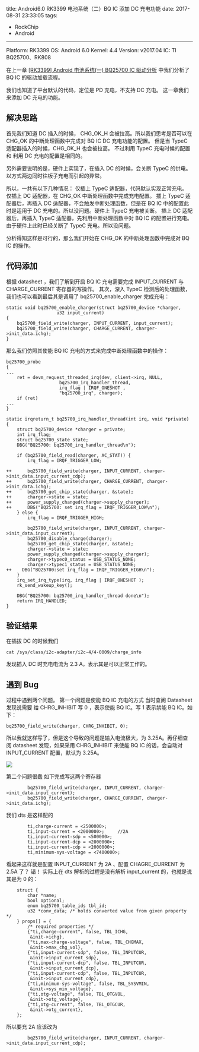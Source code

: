 title: Android6.0 RK3399 电池系统（二）BQ IC 添加 DC 充电功能
date: 2017-08-31 23:33:05
tags: 
- RockChip
- Android

---

Platform: RK3399 
OS: Android 6.0 
Kernel: 4.4 
Version: v2017.04 
IC: TI BQ25700、RK808

在上一章 [[RK3399] Android 电池系统(一) BQ25700 IC 驱动分析](http://blog.csdn.net/dearsq/article/details/72335905) 中我们分析了 BQ IC 的驱动加载流程。

我们也知道了平台默认的代码，定位是 PD 充电，不支持 DC 充电。
这一章我们来添加 DC 充电的功能。

## 解决思路
首先我们知道 DC 插入的时候， CHG_OK_H 会被拉高。所以我们思考是否可以在 CHG_OK 的中断处理函数中完成对 BQ IC DC 充电功能的配置。
但是当 TypeC 适配器插入的时候，CHG_OK_H 也会被拉高。
不过利用 TypeC 充电时候的配置和 利用 DC 充电的配置是相同的。

另外需要说明的是，硬件上实现了，在插入 DC 的时候，会关断 TypeC 的供电。以方式两边同时往板子充电而引起的异常。

所以，一共有以下几种情况：
仅插上 TypeC 适配器，代码默认实现正常充电。
仅插上 DC 适配器，在 CHG_OK 中断处理函数中完成充电配置。
插上 TypeC 适配器后，再插入 DC 适配器，不会触发中断处理函数，但是在 BQ IC 中的配置此时是适用于 DC 充电的。所以没问题。硬件上 TypeC 充电被关断。
插上 DC 适配器后，再插入 TypeC 适配器，先利用中断处理函数中对 BQ IC 的配置进行充电。由于硬件上此时已经关断了 TypeC 充电。所以没问题。

分析得知这样是可行的，那么我们开始在 CHG_OK 的中断处理函数中完成对 BQ IC 的操作。

## 代码添加
根据  datasheet ，我们了解到开启 BQ IC 充电需要完成 INPUT_CURRENT 与 CHARGE_CURRENT 寄存器的写操作。
其次，深入 TypeC 检测后的处理函数，我们也可以看到最后其是调用了 bq25700_enable_charger 完成充电：
```
static void bq25700_enable_charger(struct bq25700_device *charger,
				   u32 input_current)
{
	bq25700_field_write(charger, INPUT_CURRENT, input_current);
	bq25700_field_write(charger, CHARGE_CURRENT, charger->init_data.ichg);
}
```

那么我们仿照其使能 BQ IC 充电的方式来完成中断处理函数中的操作：
```
bq25700_probe
{
...
    ret = devm_request_threaded_irq(dev, client->irq, NULL,
					bq25700_irq_handler_thread,
					irq_flag | IRQF_ONESHOT ,   
					"bq25700_irq", charger);
	if (ret)
...
}

static irqreturn_t bq25700_irq_handler_thread(int irq, void *private)
{
	struct bq25700_device *charger = private;
	int irq_flag;
	struct bq25700_state state;
	DBG("BQ25700: bq25700_irq_handler_thread\n");

	if (bq25700_field_read(charger, AC_STAT)) {
		irq_flag = IRQF_TRIGGER_LOW;

++		bq25700_field_write(charger, INPUT_CURRENT, charger->init_data.input_current_cdp);
++		bq25700_field_write(charger, CHARGE_CURRENT, charger->init_data.ichg);
++		bq25700_get_chip_state(charger, &state);
++		charger->state = state;
++		power_supply_changed(charger->supply_charger);
++		DBG("BQ25700: set irq_flag = IRQF_TRIGGER_LOW\n");
	} else {
		irq_flag = IRQF_TRIGGER_HIGH;
		
		bq25700_field_write(charger, INPUT_CURRENT, charger->init_data.input_current);
		bq25700_disable_charge(charger);
		bq25700_get_chip_state(charger, &state);
		charger->state = state;
		power_supply_changed(charger->supply_charger);
		charger->typec0_status = USB_STATUS_NONE;
		charger->typec1_status = USB_STATUS_NONE;
++    DBG("BQ25700:set irq_flag = IRQF_TRIGGER_HIGH\n");
	}
	irq_set_irq_type(irq, irq_flag | IRQF_ONESHOT );
	rk_send_wakeup_key();

	DBG("BQ25700: bq25700_irq_handler_thread done\n");
	return IRQ_HANDLED;
}

```

## 验证结果
在插拔 DC 的时候我们
```
cat /sys/class/i2c-adapter/i2c-4/4-0009/charge_info
```
发现插入 DC 时充电电流为 2.3 A，表示其是可以正常工作的。



## 遇到 Bug
过程中遇到两个问题。
第一个问题是使能 BQ IC 充电的方式
当时查阅 Datasheet 发现说需要 给 CHRG_INHIBIT 写 0 ，表示使能 BQ IC。写 1 表示禁能 BQ IC。如下：
```
bq25700_field_write(charger, CHRG_INHIBIT, 0);
```
所以我就这样写了，但是这个导致的问题是输入电流极大，为 3.25A。再仔细查阅 datasheet 发现，如果采用 CHRG_INHIBIT 来使能 BQ IC 的话，会自动对 INPUT_CURRENT 配置，默认为 3.25A。

![](http://ww1.sinaimg.cn/large/ba061518gy1ffym27db6aj20ej04twew.jpg)

第二个问题很蠢
如下完成写这两个寄存器
```
		bq25700_field_write(charger, INPUT_CURRENT, charger->init_data.input_current);
		bq25700_field_write(charger, CHARGE_CURRENT, charger->init_data.ichg);
```
我们 dts 是这样配的
```
		ti,charge-current = <2500000>;
		ti,input-current = <2000000>;     //2A
		ti,input-current-sdp = <500000>;
		ti,input-current-dcp = <2000000>;
		ti,input-current-cdp = <2000000>;
		ti,minimum-sys-voltage = <7400000>;
```
看起来这样就是配置 INPUT_CURRENT 为 2A 、配置 CHAGRE_CURRENT 为 2.5A 了？
错！
实际上在 dts 解析的过程是没有解析 input_current 的，也就是说其是为 0 的：
```
	struct {
		char *name;
		bool optional;
		enum bq25700_table_ids tbl_id;
		u32 *conv_data; /* holds converted value from given property */
	} props[] = {
		/* required properties */
		{"ti,charge-current", false, TBL_ICHG,
		 &init->ichg},
		{"ti,max-charge-voltage", false, TBL_CHGMAX,
		 &init->max_chg_vol},
		{"ti,input-current-sdp", false, TBL_INPUTCUR,
		 &init->input_current_sdp},
		{"ti,input-current-dcp", false, TBL_INPUTCUR,
		 &init->input_current_dcp},
		{"ti,input-current-cdp", false, TBL_INPUTCUR,
		 &init->input_current_cdp},
		{"ti,minimum-sys-voltage", false, TBL_SYSVMIN,
		 &init->sys_min_voltage},
		{"ti,otg-voltage", false, TBL_OTGVOL,
		 &init->otg_voltage},
		{"ti,otg-current", false, TBL_OTGCUR,
		 &init->otg_current},
	};
```
所以要充 2A 应该改为
```
		bq25700_field_write(charger, INPUT_CURRENT, charger->init_data.input_current_cdp);
```
